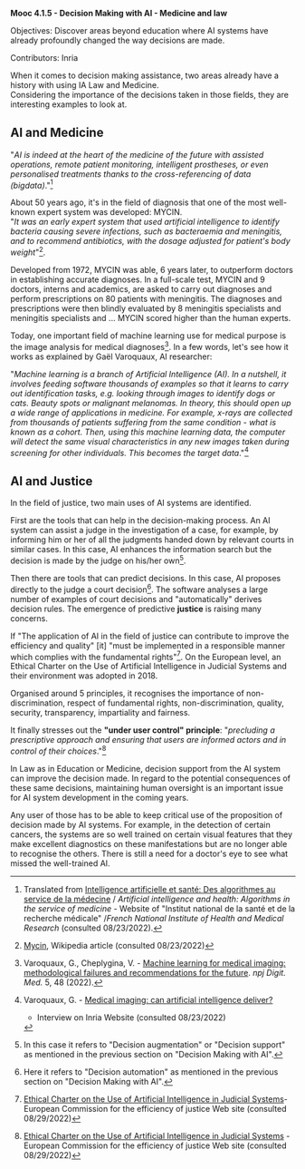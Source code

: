 **Mooc 4.1.5 - Decision Making with AI - Medicine and law**

Objectives: Discover areas beyond education where AI systems have
already profoundly changed the way decisions are made.

Contributors: Inria

When it comes to decision making assistance, two areas already have a
history with using IA Law and Medicine.  
Considering the importance of the decisions taken in those fields, they
are interesting examples to look at.

## AI and Medicine

"*AI is indeed at the heart of the medicine of the future with assisted operations, remote patient monitoring, intelligent prostheses, or even personalised treatments thanks to the cross-referencing of data (bigdata)*."[^1]

About 50 years ago, it's in the field of diagnosis that one of the most well-known expert system was developed: MYCIN.  
"*It was an early expert system that used artificial intelligence to identify bacteria causing severe infections, such as bacteraemia and meningitis, and to recommend antibiotics, with the dosage adjusted for patient's body weight*"[^2].

Developed from 1972, MYCIN was able, 6 years later, to outperform doctors in establishing accurate diagnoses. In a full-scale test, MYCIN and 9 doctors, interns and academics, are asked to carry out diagnoses and perform prescriptions on 80 patients with meningitis. The diagnoses and prescriptions were then blindly evaluated by 8 meningitis specialists and meningitis specialists and ... MYCIN scored higher than the human experts.

Today, one important field of machine learning use for medical purpose is the image analysis for medical diagnoses[^3]. In a few words, let's see how it works as explained by Gaël Varoquaux, AI researcher:

"*Machine learning is a branch of Artificial Intelligence (AI). In a nutshell, it involves feeding software thousands of examples so that it learns to carry out identification tasks, e.g. looking through images to identify dogs or cats. Beauty spots or malignant melanomas. In theory, this should open up a wide range of applications in medicine. For example, x-rays are collected from thousands of patients suffering from the same condition - what is known as a cohort. Then, using this machine learning data, the computer will detect the same visual characteristics in any new images taken during screening for other individuals. This becomes the target data*."[^4]

## AI and Justice

In the field of justice, two main uses of AI systems are identified.

First are the tools that can help in the decision-making process. An AI system can assist a judge in the investigation of a case, for example, by informing him or her of all the judgments handed down by relevant courts in similar cases. In this case, AI enhances the information search but the decision is made by the judge on his/her own[^5].

Then there are tools that can predict decisions. In this case, AI proposes directly to the judge a court decision[^6]. The software analyses a large number of examples of court decisions and "automatically" derives decision rules. The emergence of predictive **justice** is raising many concerns.

If "The application of AI in the field of justice can contribute to improve the efficiency and quality" [it] "must be implemented in a responsible manner which complies with the fundamental rights"[^7]. On the European level, an Ethical Charter on the Use of Artificial Intelligence in Judicial Systems and their environment was adopted in
2018.

Organised around 5 principles, it recognises the importance of non-discrimination, respect of fundamental rights, non-discrimination, quality, security, transparency, impartiality and fairness.

It finally stresses out the **"under user control" principle**: "*precluding a prescriptive approach and ensuring that users are informed actors and in control of their choices*."[^8]

In Law as in Education or Medicine, decision support from the AI system can improve the decision made. In regard to the potential consequences of these same decisions, maintaining human oversight is an important issue for AI system development in the coming years.

Any user of those has to be able to keep critical use of the proposition of decision made by AI systems. For example, in the detection of certain cancers, the systems are so well trained on certain visual features that they make excellent diagnostics on these manifestations but are no longer able to recognise the others. There is still a need for a doctor's eye to see what missed the well-trained AI.

[^1]: Translated from [Intelligence artificielle et santé: Des algorithmes au service de la médecine](https://www.inserm.fr/dossier/intelligence-artificielle-et-sante/)
    / *Artificial intelligence and health: Algorithms in the service of medicine* - Website of "Institut national de la santé et de la
    recherche médicale" /*French National Institute of Health and Medical Research* (consulted 08/23/2022).

[^2]: [Mycin](https://en.wikipedia.org/wiki/Mycin), Wikipedia article (consulted 08/23/2022)

[^3]: Varoquaux, G., Cheplygina, V. - [Machine learning for medical imaging: methodological failures and recommendations for the future](https://doi.org/10.1038/s41746-022-00592-y). *npj Digit. Med.* 5, 48 (2022).

[^4]: Varoquaux, G. - [Medical imaging: can artificial intelligence deliver?](https://www.inria.fr/en/medical-imagingartificial-intelligence-automatic-learning)
    - Interview on Inria Website (consulted 08/23/2022)

[^5]: In this case it refers to "Decision augmentation" or "Decision support" as mentioned in the previous section on "Decision Making with AI".

[^6]: Here it refers to "Decision automation" as mentioned in the previous section on "Decision Making with AI".

[^7]: [Ethical Charter on the Use of Artificial Intelligence in Judicial Systems](https://www.coe.int/en/web/cepej/cepej-european-ethical-charter-on-the-use-of-artificial-intelligence-ai-in-judicial-systems-and-their-environment)- European Commission for the efficiency of justice Web site (consulted 08/29/2022)

[^8]: [Ethical Charter on the Use of Artificial Intelligence in Judicial Systems](https://www.coe.int/en/web/cepej/cepej-european-ethical-charter-on-the-use-of-artificial-intelligence-ai-in-judicial-systems-and-their-environment) - European Commission for the efficiency of justice Web site (consulted 08/29/2022)
